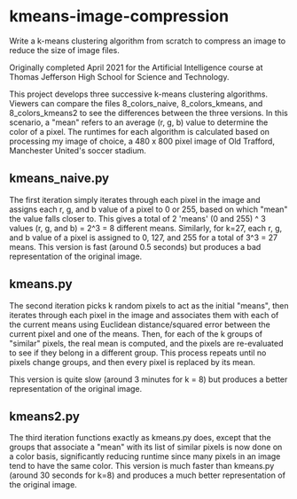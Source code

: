 # kmeans-image-compression
Write a k-means clustering algorithm from scratch to compress an image to reduce the size of image files.

Originally completed April 2021 for the Artificial Intelligence course at Thomas Jefferson High School for Science and Technology.

This project develops three successive k-means clustering algorithms. Viewers can compare the files 8_colors_naive, 8_colors_kmeans, and 8_colors_kmeans2 to see the differences between the three versions. In this scenario, a "mean" refers to an average (r, g, b) value to determine the color of a pixel. The runtimes for each algorithm is calculated based on processing my image of choice, a 480 x 800 pixel image of Old Trafford, Manchester United's soccer stadium.
## kmeans_naive.py
The first iteration simply iterates through each pixel in the image and assigns each r, g, and b value of a pixel to 0 or 255, based on which "mean" the value falls closer to. This gives a total of 2 'means' (0 and 255) ^ 3 values (r, g, and b) = 2^3 = 8 different means. Similarly, for k=27, each r, g, and b value of a pixel is assigned to 0, 127, and 255 for a total of 3^3 = 27 means. This version is fast (around 0.5 seconds) but produces a bad representation of the original image.

## kmeans.py
The second iteration picks k random pixels to act as the initial "means", then iterates through each pixel in the image and associates them with each of the current means using Euclidean distance/squared error between the current pixel and one of the means. Then, for each of the k groups of "similar" pixels, the real mean is computed, and the pixels are re-evaluated to see if they belong in a different group. This process repeats until no pixels change groups, and then every pixel is replaced by its mean.

This version is quite slow (around 3 minutes for k = 8) but produces a better representation of the original image.

## kmeans2.py
The third iteration functions exactly as kmeans.py does, except that the groups that associate a "mean" with its list of similar pixels is now done on a color basis, significantly reducing runtime since many pixels in an image tend to have the same color. This version is much faster than kmeans.py (around 30 seconds for k=8) and produces a much better representation of the original image.
